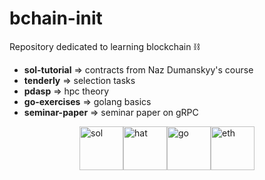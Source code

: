 # bchain-init

Repository dedicated to learning blockchain ⛓️ 
- **sol-tutorial** => contracts from Naz Dumanskyy's course
- **tenderly** => selection tasks
- **pdasp** => hpc theory 
- **go-exercises** => golang basics
- **seminar-paper** => seminar paper on gRPC

<div style="display: flex; justify-content: center; align-items: center;">  
  <img src="https://img.icons8.com/color/512/solidity.png" alt="sol" width="70" height="70">
  <img src="https://icon.icepanel.io/Technology/svg/Hardhat.svg" alt="hat" width="70" height="70"> 
  <img src="https://go.dev/blog/go-brand/Go-Logo/PNG/Go-Logo_Blue.png" alt="go" width="70" height="70">   
  <img src="https://cdn-icons-png.flaticon.com/512/6001/6001368.png" alt="eth" width="70" height="70">
</div>


